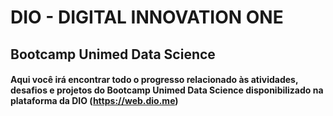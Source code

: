 # **DIO - DIGITAL INNOVATION ONE**



## **Bootcamp Unimed Data Science**

#### Aqui você irá encontrar todo o progresso relacionado às atividades, desafios e projetos do Bootcamp Unimed Data Science disponibilizado na plataforma da DIO (https://web.dio.me)
